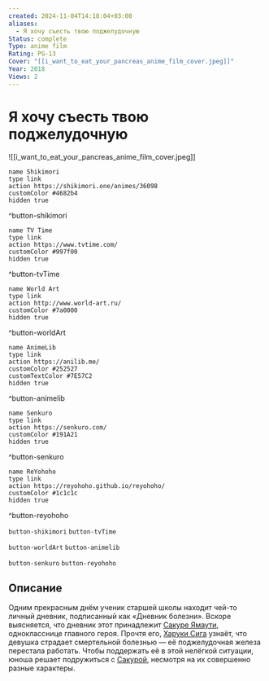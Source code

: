 ```yaml
---
created: 2024-11-04T14:18:04+03:00
aliases:
  - Я хочу съесть твою поджелудочную
Status: complete
Type: anime film
Rating: PG-13
Cover: "[[i_want_to_eat_your_pancreas_anime_film_cover.jpeg]]"
Year: 2018
Views: 2
---
```


# Я хочу съесть твою поджелудочную

![[i_want_to_eat_your_pancreas_anime_film_cover.jpeg]]

```button
name Shikimori
type link
action https://shikimori.one/animes/36098
customColor #4682b4
hidden true
```
^button-shikimori

```button
name TV Time
type link
action https://www.tvtime.com/
customColor #997f00
hidden true
```
^button-tvTime

```button
name World Art
type link
action http://www.world-art.ru/
customColor #7a0000
hidden true
```
^button-worldArt

```button
name AnimeLib
type link
action https://anilib.me/
customColor #252527
customTextColor #7E57C2
hidden true
```
^button-animelib

```button
name Senkuro
type link
action https://senkuro.com/
customColor #191A21
hidden true
```
^button-senkuro

```button
name ReYohoho
type link
action https://reyohoho.github.io/reyohoho/
customColor #1c1c1c
hidden true
```
^button-reyohoho

`button-shikimori` `button-tvTime`

`button-worldArt` `button-animelib`

`button-senkuro` `button-reyohoho`

## Описание

Одним прекрасным днём ученик старшей школы находит чей-то личный дневник, подписанный как «Дневник болезни». Вскоре выясняется, что дневник этот принадлежит [Сакуре Ямаути](https://shikimori.one/characters/157117-sakura-yamauchi), однокласснице главного героя. Прочтя его, [Харуки Сига](https://shikimori.one/characters/158197-haruki-shiga) узнаёт, что девушка страдает смертельной болезнью — её поджелудочная железа перестала работать. Чтобы поддержать её в этой нелёгкой ситуации, юноша решает подружиться с [Сакурой](https://shikimori.one/characters/157117-sakura-yamauchi), несмотря на их совершенно разные характеры.
